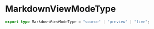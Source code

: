 # MarkdownViewModeType

```ts
export type MarkdownViewModeType = "source" | "preview" | "live";
```


